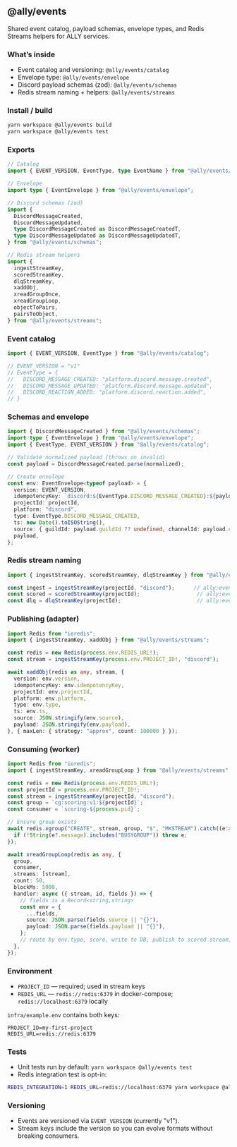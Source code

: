 ## @ally/events

Shared event catalog, payload schemas, envelope types, and Redis Streams helpers for ALLY services.

### What’s inside
- Event catalog and versioning: `@ally/events/catalog`
- Envelope type: `@ally/events/envelope`
- Discord payload schemas (zod): `@ally/events/schemas`
- Redis stream naming + helpers: `@ally/events/streams`

### Install / build
```bash
yarn workspace @ally/events build
yarn workspace @ally/events test
```

### Exports
```ts
// Catalog
import { EVENT_VERSION, EventType, type EventName } from "@ally/events/catalog";

// Envelope
import type { EventEnvelope } from "@ally/events/envelope";

// Discord schemas (zod)
import {
  DiscordMessageCreated,
  DiscordMessageUpdated,
  type DiscordMessageCreated as DiscordMessageCreatedT,
  type DiscordMessageUpdated as DiscordMessageUpdatedT,
} from "@ally/events/schemas";

// Redis stream helpers
import {
  ingestStreamKey,
  scoredStreamKey,
  dlqStreamKey,
  xaddObj,
  xreadGroupOnce,
  xreadGroupLoop,
  objectToPairs,
  pairsToObject,
} from "@ally/events/streams";
```

### Event catalog
```ts
import { EVENT_VERSION, EventType } from "@ally/events/catalog";

// EVENT_VERSION = "v1"
// EventType = {
//   DISCORD_MESSAGE_CREATED: "platform.discord.message.created",
//   DISCORD_MESSAGE_UPDATED: "platform.discord.message.updated",
//   DISCORD_REACTION_ADDED: "platform.discord.reaction.added",
// }
```

### Schemas and envelope
```ts
import { DiscordMessageCreated } from "@ally/events/schemas";
import type { EventEnvelope } from "@ally/events/envelope";
import { EventType, EVENT_VERSION } from "@ally/events/catalog";

// Validate normalized payload (throws on invalid)
const payload = DiscordMessageCreated.parse(normalized);

// Create envelope
const env: EventEnvelope<typeof payload> = {
  version: EVENT_VERSION,
  idempotencyKey: `discord:${EventType.DISCORD_MESSAGE_CREATED}:${payload.externalId}:${payload.createdAt}`,
  projectId: projectId,
  platform: "discord",
  type: EventType.DISCORD_MESSAGE_CREATED,
  ts: new Date().toISOString(),
  source: { guildId: payload.guildId ?? undefined, channelId: payload.channelId, threadId: payload.threadId ?? undefined },
  payload,
};
```

### Redis stream naming
```ts
import { ingestStreamKey, scoredStreamKey, dlqStreamKey } from "@ally/events/streams";

const ingest = ingestStreamKey(projectId, "discord");      // ally:events:ingest:v1:<projectId>:discord
const scored = scoredStreamKey(projectId);                  // ally:events:scored:v1:<projectId>
const dlq = dlqStreamKey(projectId);                        // ally:events:dlq:v1:<projectId>
```

### Publishing (adapter)
```ts
import Redis from "ioredis";
import { ingestStreamKey, xaddObj } from "@ally/events/streams";

const redis = new Redis(process.env.REDIS_URL!);
const stream = ingestStreamKey(process.env.PROJECT_ID!, "discord");

await xaddObj(redis as any, stream, {
  version: env.version,
  idempotencyKey: env.idempotencyKey,
  projectId: env.projectId,
  platform: env.platform,
  type: env.type,
  ts: env.ts,
  source: JSON.stringify(env.source),
  payload: JSON.stringify(env.payload),
}, { maxLen: { strategy: "approx", count: 100000 } });
```

### Consuming (worker)
```ts
import Redis from "ioredis";
import { ingestStreamKey, xreadGroupLoop } from "@ally/events/streams";

const redis = new Redis(process.env.REDIS_URL!);
const projectId = process.env.PROJECT_ID!;
const stream = ingestStreamKey(projectId, "discord");
const group = `cg:scoring:v1:${projectId}`;
const consumer = `scoring-${process.pid}`;

// Ensure group exists
await redis.xgroup("CREATE", stream, group, "$", "MKSTREAM").catch((e:any) => {
  if (!String(e?.message).includes("BUSYGROUP")) throw e;
});

await xreadGroupLoop(redis as any, {
  group,
  consumer,
  streams: [stream],
  count: 50,
  blockMs: 5000,
  handler: async ({ stream, id, fields }) => {
    // fields is a Record<string,string>
    const env = {
      ...fields,
      source: JSON.parse(fields.source || "{}"),
      payload: JSON.parse(fields.payload || "{}"),
    };
    // route by env.type, score, write to DB, publish to scored stream, etc.
  },
});
```

### Environment
- `PROJECT_ID` — required; used in stream keys
- `REDIS_URL` — `redis://redis:6379` in docker-compose; `redis://localhost:6379` locally

`infra/example.env` contains both keys:
```env
PROJECT_ID=my-first-project
REDIS_URL=redis://redis:6379
```

### Tests
- Unit tests run by default: `yarn workspace @ally/events test`
- Redis integration test is opt-in:
```bash
REDIS_INTEGRATION=1 REDIS_URL=redis://localhost:6379 yarn workspace @ally/events test
```

### Versioning
- Events are versioned via `EVENT_VERSION` (currently "v1").
- Stream keys include the version so you can evolve formats without breaking consumers.


